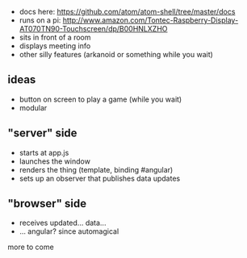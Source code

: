 * docs here: https://github.com/atom/atom-shell/tree/master/docs
* runs on a pi: http://www.amazon.com/Tontec-Raspberry-Display-AT070TN90-Touchscreen/dp/B00HNLXZHO
* sits in front of a room
* displays meeting info
* other silly features (arkanoid or something while you wait)

## ideas
* button on screen to play a game (while you wait)
* modular

## "server" side
* starts at app.js
* launches the window
* renders the thing (template, binding #angular)
* sets up an observer that publishes data updates

## "browser" side
* receives updated... data...
* ... angular? since automagical

more to come